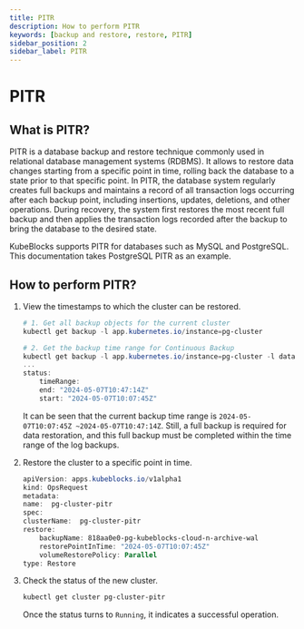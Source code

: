 ```yaml
---
title: PITR
description: How to perform PITR
keywords: [backup and restore, restore, PITR]
sidebar_position: 2
sidebar_label: PITR
---
```


# PITR

## What is PITR?

PITR is a database backup and restore technique commonly used in relational database management systems (RDBMS). It allows to restore data changes starting from a specific point in time, rolling back the database to a state prior to that specific point. In PITR, the database system regularly creates full backups and maintains a record of all transaction logs occurring after each backup point, including insertions, updates, deletions, and other operations. During recovery, the system first restores the most recent full backup and then applies the transaction logs recorded after the backup to bring the database to the desired state.

KubeBlocks supports PITR for databases such as MySQL and PostgreSQL. This documentation takes PostgreSQL PITR as an example.

## How to perform PITR?

1. View the timestamps to which the cluster can be restored.
   
    ```powershell
    # 1. Get all backup objects for the current cluster
    kubectl get backup -l app.kubernetes.io/instance=pg-cluster
    
    # 2. Get the backup time range for Continuous Backup
    kubectl get backup -l app.kubernetes.io/instance=pg-cluster -l dataprotection.kubeblocks.io/backup-type=Continuous -oyaml
    ...
    status:
        timeRange:
        end: "2024-05-07T10:47:14Z"
        start: "2024-05-07T10:07:45Z"
    ```

    It can be seen that the current backup time range is `2024-05-07T10:07:45Z ~2024-05-07T10:47:14Z`. Still, a full backup is required for data restoration, and this full backup must be completed within the time range of the log backups.


2. Restore the cluster to a specific point in time.

    ```powershell
    apiVersion: apps.kubeblocks.io/v1alpha1
    kind: OpsRequest
    metadata:
    name:  pg-cluster-pitr
    spec:
    clusterName:  pg-cluster-pitr
    restore:
        backupName: 818aa0e0-pg-kubeblocks-cloud-n-archive-wal
        restorePointInTime: "2024-05-07T10:07:45Z"
        volumeRestorePolicy: Parallel
    type: Restore
    ```

3. Check the status of the new cluster.

    ```powershell
    kubectl get cluster pg-cluster-pitr
    ```

    Once the status turns to `Running`, it indicates a successful operation.